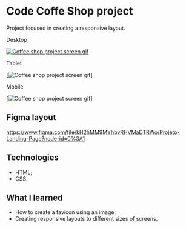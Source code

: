 # Code Coffe Shop project

Project focused in creating a responsive layout.

Desktop 

[<img src="./src/code-desktop-screen.gif" alt="Coffee shop project screen gif">](https://bo83dev.github.io/coffe-shop/)

Tablet

[<img src="./src/code-tablet-screen.gif" alt="Coffee shop project screen gif">]

Mobile

[<img src="./src/code-cel-screen.gif" alt="Coffee shop project screen gif">]


## Figma layout

https://www.figma.com/file/kH2hMM9MYhbvRHVMaDTRWo/Projeto-Landing-Page?node-id=0%3A1

## Technologies

- HTML;
- CSS.

## What I learned

- How to create a favicon using an image;
- Creating responsive layouts to different sizes of screens.
